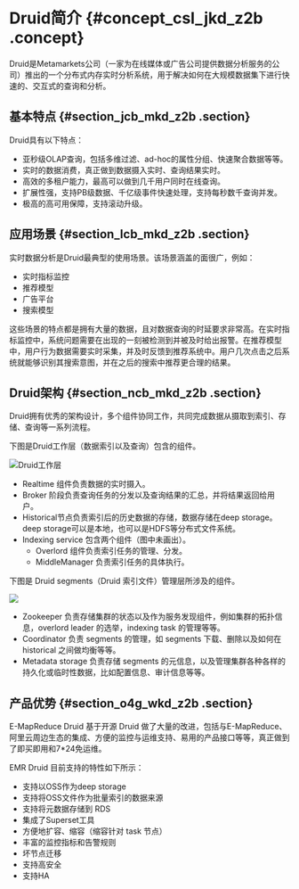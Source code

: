 # Druid简介 {#concept_csl_jkd_z2b .concept}

Druid是Metamarkets公司（一家为在线媒体或广告公司提供数据分析服务的公司）推出的一个分布式内存实时分析系统，用于解决如何在大规模数据集下进行快速的、交互式的查询和分析。

## 基本特点 {#section_jcb_mkd_z2b .section}

Druid具有以下特点：

-   亚秒级OLAP查询，包括多维过滤、ad-hoc的属性分组、快速聚合数据等等。
-   实时的数据消费，真正做到数据摄入实时、查询结果实时。
-   高效的多租户能力，最高可以做到几千用户同时在线查询。
-   扩展性强，支持PB级数据、千亿级事件快速处理，支持每秒数千查询并发。
-   极高的高可用保障，支持滚动升级。

## 应用场景 {#section_lcb_mkd_z2b .section}

实时数据分析是Druid最典型的使用场景。该场景涵盖的面很广，例如：

-   实时指标监控
-   推荐模型
-   广告平台
-   搜索模型

这些场景的特点都是拥有大量的数据，且对数据查询的时延要求非常高。在实时指标监控中，系统问题需要在出现的一刻被检测到并被及时给出报警。在推荐模型中，用户行为数据需要实时采集，并及时反馈到推荐系统中。用户几次点击之后系统就能够识别其搜索意图，并在之后的搜索中推荐更合理的结果。

## Druid架构 {#section_ncb_mkd_z2b .section}

Druid拥有优秀的架构设计，多个组件协同工作，共同完成数据从摄取到索引、存储、查询等一系列流程。

下图是Druid工作层（数据索引以及查询）包含的组件。

![Druid工作层](http://static-aliyun-doc.oss-cn-hangzhou.aliyuncs.com/assets/img/17905/155255175010852_zh-CN.png)

-   Realtime 组件负责数据的实时摄入。
-   Broker 阶段负责查询任务的分发以及查询结果的汇总，并将结果返回给用户。
-   Historical节点负责索引后的历史数据的存储，数据存储在deep storage。deep storage可以是本地，也可以是HDFS等分布式文件系统。
-   Indexing service 包含两个组件（图中未画出）。
    -   Overlord 组件负责索引任务的管理、分发。
    -   MiddleManager 负责索引任务的具体执行。

下图是 Druid segments（Druid 索引文件）管理层所涉及的组件。

![](http://static-aliyun-doc.oss-cn-hangzhou.aliyuncs.com/assets/img/17905/155255175010853_zh-CN.png)

-   Zookeeper 负责存储集群的状态以及作为服务发现组件，例如集群的拓扑信息，overlord leader 的选举，indexing task 的管理等等。
-   Coordinator 负责 segments 的管理，如 segments 下载、删除以及如何在 historical 之间做均衡等等。
-   Metadata storage 负责存储 segments 的元信息，以及管理集群各种各样的持久化或临时性数据，比如配置信息、审计信息等等。

## 产品优势 {#section_o4g_wkd_z2b .section}

E-MapReduce Druid 基于开源 Druid 做了大量的改进，包括与E-MapReduce、阿里云周边生态的集成、方便的监控与运维支持、易用的产品接口等等，真正做到了即买即用和7\*24免运维。

EMR Druid 目前支持的特性如下所示：

-   支持以OSS作为deep storage
-   支持将OSS文件作为批量索引的数据来源
-   支持将元数据存储到 RDS
-   集成了Superset工具
-   方便地扩容、缩容（缩容针对 task 节点）
-   丰富的监控指标和告警规则
-   坏节点迁移
-   支持高安全
-   支持HA

